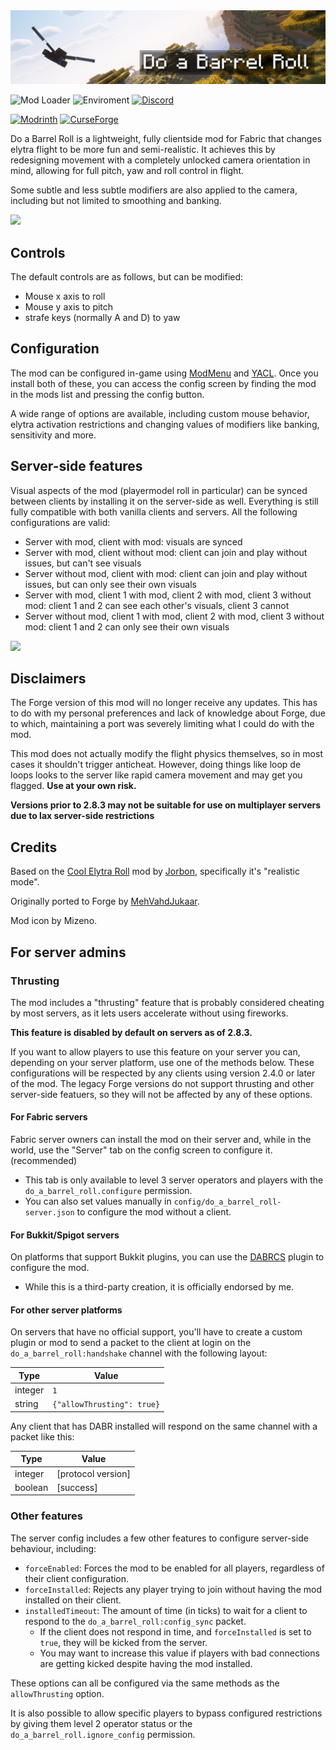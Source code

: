 <img style="text-align:center" src="img/banner.png">

![Mod Loader](https://img.shields.io/badge/mod%20loader-fabric%2c%20forge-a64581?style=flat)
![Enviroment](https://img.shields.io/badge/environment-client%2c%20opt%20server-536a9e?style=flat)
[![Discord](https://img.shields.io/discord/1016206797389975612?style=flat&color=blue&logo=discord&label=Discord)](https://discord.gg/WcYsDDQtyR)

[![Modrinth](https://img.shields.io/modrinth/dt/do-a-barrel-roll)](https://modrinth.com/mod/do-a-barrel-roll)
[![CurseForge](https://cf.way2muchnoise.eu/full_663658_downloads.svg)](https://curseforge.com/minecraft/mc-mods/do-a-barrel-roll)

Do a Barrel Roll is a lightweight, fully clientside mod for Fabric that changes 
elytra flight to be more fun and semi-realistic.
It achieves this by redesigning movement with a 
completely unlocked camera orientation in mind, 
allowing for full pitch, yaw and roll control in flight.

Some subtle and less subtle modifiers are also applied to the camera,
including but not limited to smoothing and banking.

![](img/ravine.gif)

## Controls

The default controls are as follows, but can be modified:

- Mouse x axis to roll
- Mouse y axis to pitch
- strafe keys (normally A and D) to yaw

## Configuration

The mod can be configured in-game using [ModMenu](https://modrinth.com/mod/modmenu) and [YACL](https://modrinth.com/mod/yacl).
Once you install both of these,
you can access the config screen by finding the mod in the mods list and pressing the config button.

A wide range of options are available, including custom mouse behavior, elytra activation restrictions and
changing values of modifiers like banking, sensitivity and more.

## Server-side features

Visual aspects of the mod (playermodel roll in particular) can be synced between 
clients by installing it on the server-side as well. 
Everything is still fully compatible with both vanilla clients and servers. 
All the following configurations are valid:

- Server with mod, client with mod: visuals are synced
- Server with mod, client without mod: client can join and play without issues, but can't see visuals
- Server without mod, client with mod: client can join and play without issues, but can only see their own visuals
- Server with mod, client 1 with mod, client 2 with mod, client 3 without mod: client 1 and 2 can see each other's visuals, client 3 cannot
- Server without mod, client 1 with mod, client 2 with mod, client 3 without mod: client 1 and 2 can only see their own visuals

![](img/do-a-barrel-roll.gif)

## Disclaimers

The Forge version of this mod will no longer receive any updates.
This has to do with my personal preferences and lack of knowledge about Forge,
due to which, maintaining a port was severely limiting what I could do with the mod.

This mod does not actually modify the flight physics themselves, 
so in most cases it shouldn't trigger anticheat. 
However, doing things like loop de loops looks to the server like rapid camera movement
and may get you flagged.
**Use at your own risk.**

**Versions prior to 2.8.3 may not be suitable for use on multiplayer servers due to lax server-side restrictions**

## Credits

Based on the [Cool Elytra Roll](https://github.com/Jorbon/cool_elytra) mod by [Jorbon](https://github.com/Jorbon),
specifically it's "realistic mode".

Originally ported to Forge by [MehVahdJukaar](https://github.com/MehVahdJukaar).

Mod icon by Mizeno.

## For server admins

### Thrusting

The mod includes a "thrusting" feature that is probably considered cheating by most servers, 
as it lets users accelerate without using fireworks.

**This feature is disabled by default on servers as of 2.8.3.**

If you want to allow players to use this feature on your server you can, 
depending on your server platform, use one of the methods below.
These configurations will be respected by any clients using version 2.4.0 or later of the mod.
The legacy Forge versions do not support thrusting and other server-side featuers, 
so they will not be affected by any of these options.

#### For Fabric servers

Fabric server owners can install the mod on their server and, while in the world, use the "Server" tab on the config screen to configure it. (recommended)
- This tab is only available to level 3 server operators and players with the `do_a_barrel_roll.configure` permission.
- You can also set values manually in `config/do_a_barrel_roll-server.json`
  to configure the mod without a client.

#### For Bukkit/Spigot servers

On platforms that support Bukkit plugins, you can use the [DABRCS](https://modrinth.com/plugin/dabrcs/) plugin to configure the mod.
- While this is a third-party creation, it is officially endorsed by me.

#### For other server platforms

On servers that have no official support, you'll have to create a custom plugin or mod to send a packet to the client at login on 
the `do_a_barrel_roll:handshake` channel with the following layout:

| Type    | Value                      |
|---------|----------------------------|
| integer | `1`                        |
| string  | `{"allowThrusting": true}` |

Any client that has DABR installed will respond on the same channel with a packet like this:

| Type    | Value              |
|---------|--------------------|
| integer | [protocol version] |
| boolean | [success]          |

### Other features

The server config includes a few other features to configure server-side behaviour, including:

- `forceEnabled`: Forces the mod to be enabled for all players, regardless of their client configuration.
- `forceInstalled`: Rejects any player trying to join without having the mod installed on their client.
- `installedTimeout`: The amount of time (in ticks) to wait for a client to respond to the `do_a_barrel_roll:config_sync` packet.
  - If the client does not respond in time, and `forceInstalled` is set to `true`, they will be kicked from the server.
  - You may want to increase this value if players with bad connections are getting kicked despite having the mod installed.

These options can all be configured via the same methods as the `allowThrusting` option.

It is also possible to allow specific players to bypass configured restrictions by giving them level 2 operator status 
or the `do_a_barrel_roll.ignore_config` permission.